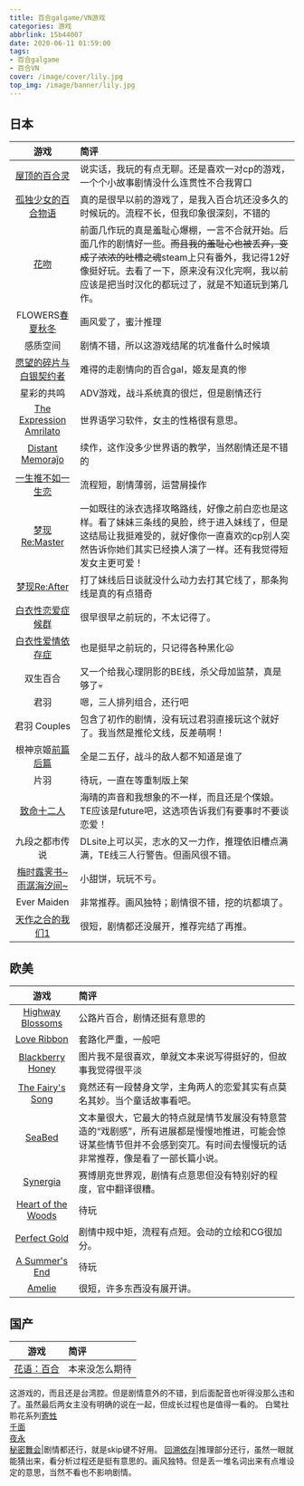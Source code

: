 ```yaml
---
title: 百合galgame/VN游戏
categories: 游戏
abbrlink: 15b44007
date: 2020-06-11 01:59:00
tags: 
- 百合galgame
- 百合VN
cover: /image/cover/lily.jpg
top_img: /image/banner/lily.jpg
---
```


## 日本
游戏|简评
:-:|:-
[屋顶的百合灵](https://store.steampowered.com/app/402620/Kindred_Spirits_on_the_Roof/)|说实话，我玩的有点无聊。还是喜欢一对cp的游戏，一个个小故事剧情没什么连贯性不合我胃口
[孤独少女的百合物语](https://store.steampowered.com/app/800120/Lonely_Yuri/?l=tchinese&curator_clanid=26941261)|真的是很早以前的游戏了，是我入百合坑还没多久的时候玩的。流程不长，但我印象很深刻，不错的
[花吻](https://store.steampowered.com/app/397270/A_Kiss_For_The_Petals__Remembering_How_We_Met/)|前面几作玩的真是羞耻心爆棚，一言不合就开始。后面几作的剧情好一些。~~而且我的羞耻心也被丢弃，变成了浓浓的吐槽之魂~~steam上只有番外，我记得12好像挺好玩。去看了一下，原来没有汉化完啊，我以前应该是把当时汉化的都玩过了，就是不知道玩到第几作。
FLOWERS[春](https://store.steampowered.com/app/452440/Flowers_Le_volume_sur_printemps/)[夏](https://store.steampowered.com/app/858940/Flowers_Le_volume_sur_ete/)[秋](https://store.steampowered.com/app/1238730/Flowers_Le_volume_sur_automne/)[冬](https://store.steampowered.com/app/1921560/Flowers_Le_volume_sur_hiver/)|画风爱了，蜜汁推理
感质空间|剧情不错，所以这游戏结尾的坑准备什么时候填
[愿望的碎片与白银契约者](https://store.steampowered.com/app/549850/The_Shadows_of_Pygmalion/?curator_clanid=32340435)|难得的走剧情向的百合gal，姬友是真的惨
星彩的共鸣|ADV游戏，战斗系统真的很烂，但是剧情还行
[The Expression Amrilato](https://store.steampowered.com/app/1044490/The_Expression_Amrilato/)|世界语学习软件，女主的性格很有意思。
[Distant Memoraĵo](https://store.steampowered.com/app/1591490/Distant_Memorao/)|续作，这作没多少世界语的教学，当然剧情还是不错的
[一生推不如一生恋](https://store.steampowered.com/app/1233270/)|流程短，剧情薄弱，运营屑操作
[梦现Re:Master](https://store.steampowered.com/app/1058140/Yumeutsutsu_ReMaster/)|一如既往的泳衣选择攻略路线，好像之前白恋也是这样。看了妹妹三条线的臭脸，终于进入妹线了，但是这结局让我挺难受的，就好像你一直喜欢的cp别人突然告诉你她们其实已经换人演了一样。还有我觉得短发女主更可爱！
[梦现Re:After](https://store.steampowered.com/app/1267260/Yumeutsutsu_ReAfter/)|打了妹线后日谈就没什么动力去打其它线了，那条狗线是真的有点猎奇
[白衣性恋爱症候群](https://store.steampowered.com/app/1023690/Nurse_Love_Syndrome/)|很早很早之前玩的，不太记得了。
[白衣性爱情依存症](https://store.steampowered.com/app/485040/Nurse_Love_Addiction/)|也是挺早之前玩的，只记得各种黑化:frowning:
双生百合|又一个给我心理阴影的BE线，杀父母加监禁，真是够了:skull:
君羽|嗯，三人排列组合，还行吧
君羽 Couples|包含了初作的剧情，没有玩过君羽直接玩这个就好了。我当然是推伦文线，反差萌啊！
根神京姬[前篇](https://store.steampowered.com/app/490890/_/?curator_clanid=33429918)<br>[后篇](https://store.steampowered.com/app/701420/_/?curator_clanid=33429918)|全是二五仔，战斗的敌人都不知道是谁了
片羽|待玩，一直在等重制版上架
[致命十二人](https://store.steampowered.com/app/620210/Fatal_Twelve/)|海晴的声音和我想象的不一样，而且还是个僕娘。TE应该是future吧，这选项告诉我们有要事时不要谈恋爱！
九段之都市传说|DLsite上可以买，志水的又一力作，推理依旧槽点满满，TE线三人行警告。但画风很不错。
[梅时露霁书~雨潺海汐间~](https://store.steampowered.com/app/1637370/)|小甜饼，玩玩不亏。
Ever Maiden|非常推荐。画风独特；剧情很不错，挖的坑都填了。
[天作之合的我们1](https://store.steampowered.com/app/2062210/_1/)|很短，剧情都还没展开，推荐完结了再推。

## 欧美
游戏|简评
:-:|:-
[Highway Blossoms](https://store.steampowered.com/app/451760/Highway_Blossoms/)|公路片百合，剧情还挺有意思的
[Love Ribbon](https://store.steampowered.com/app/559610/Love_Ribbon/)|套路化严重，一般吧
[Blackberry Honey](https://store.steampowered.com/app/716340/Blackberry_Honey/)|图片我不是很喜欢，单就文本来说写得挺好的，但故事我觉得很平淡
[The Fairy's Song](https://store.steampowered.com/app/1244260/The_Fairys_Song/)|竟然还有一段替身文学，主角两人的恋爱其实有点莫名其妙。当个童话故事看吧。
[SeaBed](https://store.steampowered.com/app/583090/SeaBed/)|文本量很大，它最大的特点就是情节发展没有特意营造的“戏剧感”，所有进展都是慢慢地推进，可能会惊讶某些情节但并不会感到突兀。有时间去慢慢玩的话非常推荐，像是看了一部长篇小说。
[Synergia](https://store.steampowered.com/app/1047010/Synergia/)|赛博朋克世界观，剧情有点意思但没有特别好的程度，官中翻译很糟。
[Heart of the Woods](https://store.steampowered.com/app/844660/_/)|待玩
[Perfect Gold](https://store.steampowered.com/app/578540/)|剧情中规中矩，流程有点短。会动的立绘和CG很加分。
[A Summer's End](https://store.steampowered.com/app/1111370/A_Summers_End____1986/)|待玩
[Amelie](https://store.steampowered.com/app/1835810/)|很短，许多东西没有展开讲。

## 国产
游戏|简评
:-:|:-
[花语：百合](https://store.steampowered.com/app/986280/Lingua_Fleur_Lily/)|本来没怎么期待
这游戏的，而且还是台湾腔。但是剧情意外的不错，到后面配音也听得没那么违和了。虽然最后两女主没有明确的说在一起，但成长过程也是值得一看的。
白鹭社聆花系列[寄甡](https://store.steampowered.com/app/948830/__Symbiotic_Love/)<br />
[千面](https://store.steampowered.com/app/1168470/_Melancholy_Love/)<br />
[夜永](https://store.steampowered.com/app/1416240/_Eternal_Love/)<br />
[秘密舞会](https://store.steampowered.com/app/1494190/)|剧情都还行，就是skip键不好用。
[回溯依存](https://store.steampowered.com/app/1398740/)|推理部分还行，虽然一眼就能猜出来，看分析过程还是挺有意思的。画风独特。但是丢一堆名词出来有点堆设定的意思，当然不看也不影响剧情。
